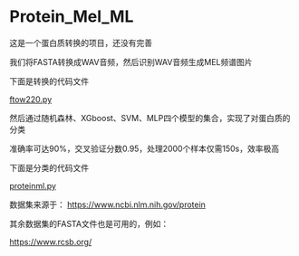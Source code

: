 # Protein_Mel_ML

这是一个蛋白质转换的项目，还没有完善

我们将FASTA转换成WAV音频，然后识别WAV音频生成MEL频谱图片

下面是转换的代码文件

[ftow220.py](https://github.com/wyqmath/protein_mel_ml/blob/master/ftow220.py)

然后通过随机森林、XGboost、SVM、MLP四个模型的集合，实现了对蛋白质的分类

准确率可达90%，交叉验证分数0.95，处理2000个样本仅需150s，效率极高

下面是分类的代码文件

[proteinml.py](https://github.com/wyqmath/protein_mel_ml/blob/master/proteinml.py)

数据集来源于：
https://www.ncbi.nlm.nih.gov/protein

其余数据集的FASTA文件也是可用的，例如：

https://www.rcsb.org/